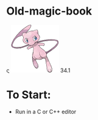 # Old-magic-book
ς     ![Alt text](https://github.com/JoshuaBurt1/Old-magic-book/blob/main/mu.png)           34.1

# To Start: <br>
* Run in a C or C++ editor
